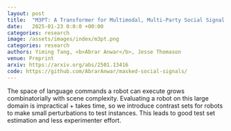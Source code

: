 ```yaml
---
layout: post
title:  "M3PT: A Transformer for Multimodal, Multi-Party Social Signal Prediction with Person-aware Blockwise Attention"
date:   2025-01-23 0:0:0 +00:00
categories: research
image: /assets/images/index/m3pt.png
categories: research
authors: Yiming Tang, <b>Abrar Anwar</b>, Jesse Thomason
venue: Preprint
arxiv: https://arxiv.org/abs/2501.13416
code: https://github.com/AbrarAnwar/masked-social-signals/
---
```


The space of language commands a robot can execute grows combinatorially with scene complexity. Evaluating a robot on this large domain is impractical + takes time, so we introduce contrast sets for robots to make small perturbations to test instances. This leads to good test set estimation and less experimenter effort.